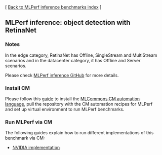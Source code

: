 [ [Back to MLPerf inference benchmarks index](../README.md) ]

## MLPerf inference: object detection with RetinaNet

### Notes

In the edge category, RetinaNet has Offline, SingleStream and MultiStream scenarios and in the datacenter category, it has Offline and Server scenarios. 

Please check [MLPerf inference GitHub](https://github.com/mlcommons/inference) for more details.

### Install CM

Please follow this [guide](../README.md#install-cm-automation-language) 
to install the [MLCommons CM automation language](https://doi.org/10.5281/zenodo.8105339),
pull the repository with the CM automation recipes for MLPerf and 
set up virtual environment to run MLPerf benchmarks.

### Run MLPerf via CM

The following guides explain how to run different implementations of this benchmark via CM:

* [NVIDIA implementation](README_nvidia.md)
